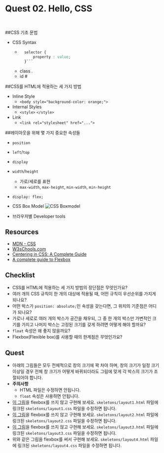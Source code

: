 # Quest 02. Hello, CSS
<br>

##CSS 기초 문법
* CSS Syntax
	* ```CSS
		selector { 
			property : value;
		}```
	* class .
	* id #

##CSS를 HTML에 적용하는 세 가지 방법
* Inline Style 
  * `<body style="background-color: orange;">`
* Internal Styles 
  * `<style>` `</style>` 
* Link 
  * `<link rel="stylesheet" href="...">`

##레이아웃을 위해 몇 가지 중요한 속성들
  * `position`
  * `left`/`top`
  * `display`
  * `width`/`height`
	  * 가로/세로를 표현
	  * `max-width`, `max-height`, `min-width`, `min-height`
  * `display: flex;`
  * CSS Box Model
![CSS Boxmodel](http://postfiles3.naver.net/20151113_2/kyuchang90_1447406426196U5jn8_PNG/%BD%BA%C5%A9%B8%B0%BC%A6_2015-11-13_%BF%C0%C8%C4_6.19.20.png?type=w2)

* 브라우저별 Developer tools

## Resources
* [MDN - CSS](https://developer.mozilla.org/ko/docs/Web/CSS)
* [W3sChools.com](http://www.w3schools.com/css/default.asp)
* [Centering in CSS: A Complete Guide](https://css-tricks.com/centering-css-complete-guide/)
* [A complete guide to Flexbox](https://css-tricks.com/snippets/css/a-guide-to-flexbox/)

## Checklist
* CSS를 HTML에 적용하는 세 가지 방법의 장단점은 무엇인가요?
* 여러 개의 CSS 규칙이 한 개의 대상에 적용될 때, 어떤 규칙이 우선순위를 가지게 되나요?
* 어떤 박스가 `position: absolute;`인 속성을 갖는다면, 그 위치의 기준점은 어디가 되나요?
* 가로나 세로로 여러 개의 박스가 공간을 채우되, 그 중 한 개의 박스만 가변적인 크기를 가지고 나머지 박스는 고정된 크기를 갖게 하려면 어떻게 해야 할까요?
* `float` 속성은 왜 좋지 않을까요?
* Flexbox(Flexible box)를 사용할 때의 한계점은 무엇인가요?

## Quest
* 아래의 그림들은 모두 전체적으로 창의 크기에 꽉 차야 하며, 창의 크기가 일정 크기 이상일 경우 전체 창 크기가 어떻게 바뀌되더라도 그림에 맞게 각 박스의 크기가 조절되어야 합니다.
* **주의사항**
  * HTML 파일은 수정하면 안됩니다.
  * `float` 속성은 사용하면 안됩니다.
* [이 그림](layout1.png)을 flexbox를 쓰지 않고 구현해 보세요. `skeletons/layout1.html` 파일에 링크된 `skeletons/layout1.css` 파일을 수정하면 됩니다.
* [이 그림](layout2.png)을 flexbox를 쓰지 않고 구현해 보세요. `skeletons/layout2.html` 파일에 링크된 `skeletons/layout2.css` 파일을 수정하면 됩니다.
* [이 그림](layout3.png)을 flexbox를 쓰지 않고 구현해 보세요. `skeletons/layout3.html` 파일에 링크된 `skeletons/layout3.css` 파일을 수정하면 됩니다.
* 위와 같은 그림을 flexbox를 써서 구현해 보세요. `skeletons/layout4.html` 파일에 링크된 `skeletons/layout4.css` 파일을 수정하면 됩니다.
